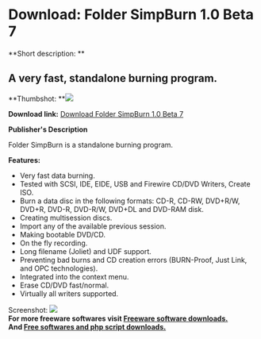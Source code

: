 # Download: Folder SimpBurn 1.0 Beta 7

**Short description: **

## A very fast, standalone burning program.

  
**Thumbshot: **![](http://www.freewarefiles.com/screenshot/foldersimpburn_md.jpg)   
  
**Download link:** [Download Folder SimpBurn 1.0 Beta 7](http://freesoftwares.boysofts.com/Folder-SimpBurn_program_41939.html)  
  

**Publisher's Description**  
  

Folder SimpBurn is a standalone burning program.

**Features:**

  * Very fast data burning. 
  * Tested with SCSI, IDE, EIDE, USB and Firewire CD/DVD Writers, Create ISO. 
  * Burn a data disc in the following formats: CD-R, CD-RW, DVD+R/W, DVD+R, DVD-R, DVD-R/W, DVD+DL and DVD-RAM disk. 
  * Creating multisession discs. 
  * Import any of the available previous session. 
  * Making bootable DVD/CD. 
  * On the fly recording. 
  * Long filename (Joliet) and UDF support. 
  * Preventing bad burns and CD creation errors (BURN-Proof, Just Link, and OPC technologies). 
  * Integrated into the context menu. 
  * Erase CD/DVD fast/normal. 
  * Virtually all writers supported. 

  
  
Screenshot: ![](http://www.freewarefiles.com/screenshot/foldersimpburn.jpg)  
**For more freeware softwares visit [Freeware software downloads.](http://freesoftwares.boysofts.com/)**   
**And [Free softwares and php script downloads.](http://www.boysofts.com/)**

